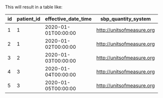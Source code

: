 This will result in a table like:

| id | patient_id | effective_date_time | sbp_quantity_system       | sbp_quantity_code | sbp_quantity_display | sbp_quantity_value | dbp_quantity_system       | dbp_quantity_code | dbp_quantity_display | dbp_quantity_value |
|----|------------|---------------------|---------------------------|-------------------|----------------------|--------------------|---------------------------|-------------------|----------------------|--------------------|
| 1  | 1          | 2020-01-01T00:00:00 | http://unitsofmeasure.org | mmHg              | mm[Hg]               | 120                | http://unitsofmeasure.org | mmHg              | mm[Hg]               | 80                 |
| 2  | 1          | 2020-01-02T00:00:00 | http://unitsofmeasure.org | mmHg              | mm[Hg]               | 130                | http://unitsofmeasure.org | mmHg              | mm[Hg]               | 90                 |
| 3  | 2          | 2020-01-03T00:00:00 | http://unitsofmeasure.org | mmHg              | mm[Hg]               | 140                | http://unitsofmeasure.org | mmHg              | mm[Hg]               | 100                |
| 4  | 3          | 2020-01-04T00:00:00 | http://unitsofmeasure.org | mmHg              | mm[Hg]               | 150                | http://unitsofmeasure.org | mmHg              | mm[Hg]               | 110                |
| 5  | 3          | 2020-01-05T00:00:00 | http://unitsofmeasure.org | mmHg              | mm[Hg]               | 160                | http://unitsofmeasure.org | mmHg              | mm[Hg]               | 120                |
